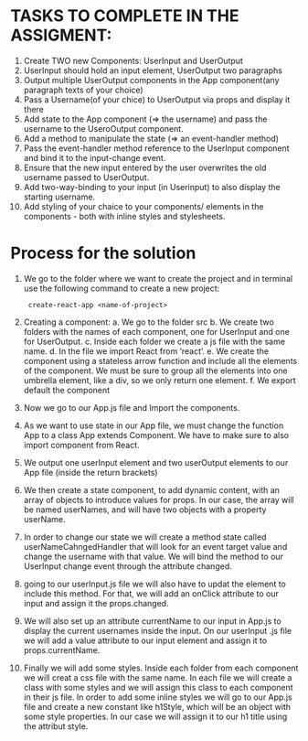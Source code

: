 # TASKS TO COMPLETE IN THE ASSIGMENT: 

1. Create TWO new Components: UserInput and UserOutput
2. UserInput should hold an input element, UserOutput two paragraphs
3. Output multiple UserOutput components in the App component(any paragraph texts of your choice)
4. Pass a Username(of your chice) to UserOutput via props and display it there
5. Add state to the App component (=> the username) and pass the username to the UseroOutput component. 
6. Add a method to manipulate the state (=> an event-handler method)
7. Pass the event-handler method reference to the UserInput component and bind it to the input-change event. 
8. Ensure that the new input entered by the user overwrites the old username passed to UserOutput.
9. Add two-way-binding to your input (in Userinput) to also display the starting username. 
10. Add styling of your chaice to your components/ elements in the components - both with inline styles and stylesheets. 

# Process for the solution 

1. We go to the folder where we want to create the project and in terminal use the following command to create a new project: 
		
		create-react-app <name-of-project>


2. Creating a component: 
        a. We go to the folder src
        b. We create two folders with the names of each component, one for UserInput and one for UserOutput.
        c. Inside each folder we create a js file with the same name.
        d. In the file we import React from ‘react’. 
        e. We create the component using a stateless arrow function and include all the elements of the component. We must be sure to group all the elements into one umbrella element, like a div, so we only return one element.
        f. We export default the component

3. Now we go to our App.js file and Import the components. 

4. As we want to use state in our App file, we must change the function App to a class App extends Component. We have to make sure to also import component from React. 

5. We output one userInput element and two userOutput elements to our App file (inside the return brackets)

6. We then create a state component, to add dynamic content, with an array of objects to introduce values for props. 
In our case, the array will be named userNames, and will have two objects with a property userName. 

7. In order to change our state we will create a method state called userNameCahngedHandler that will look for an event target value and change the username with that value. We will bind the method to our UserInput change event through the attribute changed.

8. going to our userInput.js file we will also have to updat the element to include this method. For that, we will add an onClick attribute to our input and assign it the props.changed. 

9. We will also set up an attribute currentName to our input in App.js to display the current usernames inside the input. On our userInput .js file we will add a value attribute to our input element and assign it to props.currentName. 

10. Finally we will add some styles. Inside each folder from each component we will creat a css file with the same name. In each file we will create a class with some styles and we will assign this class to each component in their js file. 
In order to add some inline styles we will go to our App.js file and create a new constant like h1Style, which will be an object with some style properties. In our case we will assign it to our h1 title using the attribut style. 





